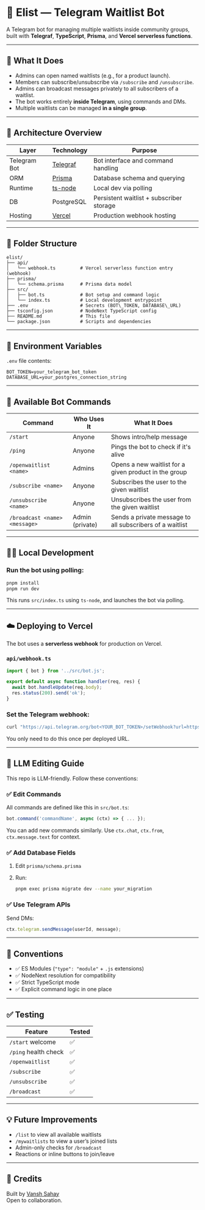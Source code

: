 
# 📝 Elist — Telegram Waitlist Bot

A Telegram bot for managing multiple waitlists inside community groups, built with **Telegraf**, **TypeScript**, **Prisma**, and **Vercel serverless functions**.

---

## 🚀 What It Does

- Admins can open named waitlists (e.g., for a product launch).
- Members can subscribe/unsubscribe via `/subscribe` and `/unsubscribe`.
- Admins can broadcast messages privately to all subscribers of a waitlist.
- The bot works entirely **inside Telegram**, using commands and DMs.
- Multiple waitlists can be managed **in a single group**.

---

## 🧠 Architecture Overview

| Layer         | Technology             | Purpose                                      |
|---------------|------------------------|----------------------------------------------|
| Telegram Bot  | [Telegraf](https://telegraf.js.org/) | Bot interface and command handling       |
| ORM           | [Prisma](https://www.prisma.io/)     | Database schema and querying              |
| Runtime       | [ts-node](https://typestrong.org/ts-node/) | Local dev via polling                     |
| DB            | PostgreSQL             | Persistent waitlist + subscriber storage     |
| Hosting       | [Vercel](https://vercel.com/)        | Production webhook hosting                  |

---

## 📁 Folder Structure

```
elist/
├── api/
│   └── webhook.ts         # Vercel serverless function entry (webhook)
├── prisma/
│   └── schema.prisma      # Prisma data model
├── src/
│   ├── bot.ts             # Bot setup and command logic
│   └── index.ts           # Local development entrypoint
├── .env                   # Secrets (BOT\_TOKEN, DATABASE\_URL)
├── tsconfig.json          # NodeNext TypeScript config
├── README.md              # This file
└── package.json           # Scripts and dependencies

````

---

## 🔐 Environment Variables

`.env` file contents:

```env
BOT_TOKEN=your_telegram_bot_token
DATABASE_URL=your_postgres_connection_string
````

---

## 💬 Available Bot Commands

| Command                       | Who Uses It     | What It Does                                             |
| ----------------------------- | --------------- | -------------------------------------------------------- |
| `/start`                      | Anyone          | Shows intro/help message                                 |
| `/ping`                       | Anyone          | Pings the bot to check if it's alive                     |
| `/openwaitlist <name>`        | Admins          | Opens a new waitlist for a given product in the group    |
| `/subscribe <name>`           | Anyone          | Subscribes the user to the given waitlist                |
| `/unsubscribe <name>`         | Anyone          | Unsubscribes the user from the given waitlist            |
| `/broadcast <name> <message>` | Admin (private) | Sends a private message to all subscribers of a waitlist |

---

## 🧑‍💻 Local Development

### Run the bot using polling:

```bash
pnpm install
pnpm run dev
```

This runs `src/index.ts` using `ts-node`, and launches the bot via polling.

---

## ☁️ Deploying to Vercel

The bot uses a **serverless webhook** for production on Vercel.

### `api/webhook.ts`

```ts
import { bot } from '../src/bot.js';

export default async function handler(req, res) {
  await bot.handleUpdate(req.body);
  res.status(200).send('ok');
}
```

### Set the Telegram webhook:

```bash
curl "https://api.telegram.org/bot<YOUR_BOT_TOKEN>/setWebhook?url=https://<your-vercel-app>.vercel.app/api/webhook"
```

You only need to do this once per deployed URL.

---

## 🧠 LLM Editing Guide

This repo is LLM-friendly. Follow these conventions:

### ✅ Edit Commands

All commands are defined like this in `src/bot.ts`:

```ts
bot.command('commandName', async (ctx) => { ... });
```

You can add new commands similarly. Use `ctx.chat`, `ctx.from`, `ctx.message.text` for context.

### ✅ Add Database Fields

1. Edit `prisma/schema.prisma`
2. Run:

   ```bash
   pnpm exec prisma migrate dev --name your_migration
   ```

### ✅ Use Telegram APIs

Send DMs:

```ts
ctx.telegram.sendMessage(userId, message);
```

---

## 🧼 Conventions

* ✅ ES Modules (`"type": "module"` + `.js` extensions)
* ✅ NodeNext resolution for compatibility
* ✅ Strict TypeScript mode
* ✅ Explicit command logic in one place

---

## ✅ Testing

| Feature              | Tested |
| -------------------- | ------ |
| `/start` welcome     | ✅      |
| `/ping` health check | ✅      |
| `/openwaitlist`      | ✅      |
| `/subscribe`         | ✅      |
| `/unsubscribe`       | ✅      |
| `/broadcast`         | ✅      |

---

## 💡 Future Improvements

* `/list` to view all available waitlists
* `/mywaitlists` to view a user’s joined lists
* Admin-only checks for `/broadcast`
* Reactions or inline buttons to join/leave

---

## 👥 Credits

Built by [Vansh Sahay](https://github.com/VanshSahay) \
Open to collaboration.